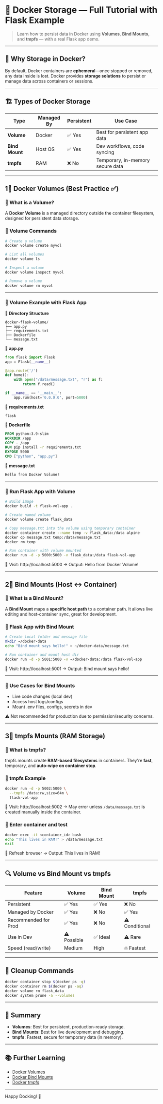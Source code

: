 # 📆 Docker Storage — Full Tutorial with Flask Example

> Learn how to persist data in Docker using **Volumes**, **Bind Mounts**, and **tmpfs** — with a real Flask app demo.

---

## 🧠 Why Storage in Docker?

By default, Docker containers are **ephemeral**—once stopped or removed, any data inside is lost. Docker provides **storage solutions** to persist or manage data across containers or sessions.

---

## 🏗️ Types of Docker Storage

| Type        | Managed By | Persistent | Use Case                           |
|-------------|------------|------------|------------------------------------|
| **Volume**  | Docker     | ✅ Yes     | Best for persistent app data       |
| **Bind Mount** | Host OS | ✅ Yes     | Dev workflows, code syncing        |
| **tmpfs**   | RAM        | ❌ No      | Temporary, in-memory secure data   |

---

## 1⃣ Docker Volumes (Best Practice ✅)

### 🔹 What is a Volume?
A **Docker Volume** is a managed directory outside the container filesystem, designed for persistent data storage.

### 🔹 Volume Commands

```bash
# Create a volume
docker volume create myvol

# List all volumes
docker volume ls

# Inspect a volume
docker volume inspect myvol

# Remove a volume
docker volume rm myvol
```

---

### 🧪 Volume Example with Flask App

**📁 Directory Structure**
```
docker-flask-volume/
├── app.py
├── requirements.txt
├── Dockerfile
└── message.txt
```

**🔸 app.py**
```python
from flask import Flask
app = Flask(__name__)

@app.route('/')
def home():
    with open("/data/message.txt", "r") as f:
        return f.read()

if __name__ == '__main__':
    app.run(host='0.0.0.0', port=5000)
```

**🔸 requirements.txt**
```
flask
```

**🔸 Dockerfile**
```dockerfile
FROM python:3.9-slim
WORKDIR /app
COPY . /app
RUN pip install -r requirements.txt
EXPOSE 5000
CMD ["python", "app.py"]
```

**🔸 message.txt**
```
Hello from Docker Volume!
```

---

### 🚀 Run Flask App with Volume

```bash
# Build image
docker build -t flask-vol-app .

# Create named volume
docker volume create flask_data

# Copy message.txt into the volume using temporary container
docker container create --name temp -v flask_data:/data alpine
docker cp message.txt temp:/data/message.txt
docker rm temp

# Run container with volume mounted
docker run -d -p 5000:5000 -v flask_data:/data flask-vol-app
```

🧪 Visit: http://localhost:5000 → Output: Hello from Docker Volume!

---

## 2⃣ Bind Mounts (Host ↔ Container)

### 🔹 What is a Bind Mount?

A **Bind Mount** maps a **specific host path** to a container path. It allows live editing and host-container sync, great for development.

### 🧪 Flask App with Bind Mount

```bash
# Create local folder and message file
mkdir ~/docker-data
echo "Bind mount says hello!" > ~/docker-data/message.txt

# Run container and mount host dir
docker run -d -p 5001:5000 -v ~/docker-data:/data flask-vol-app
```

🧪 Visit: http://localhost:5001 → Output: Bind mount says hello!

---

### 🔸 Use Cases for Bind Mounts
- Live code changes (local dev)
- Access host logs/configs
- Mount .env files, configs, secrets in dev

⚠️ Not recommended for production due to permission/security concerns.

---

## 3⃣ tmpfs Mounts (RAM Storage)

### 🔹 What is tmpfs?

tmpfs mounts create **RAM-based filesystems** in containers. They're **fast**, temporary, and **auto-wipe on container stop**.

### 🧪 tmpfs Example

```bash
docker run -d -p 5002:5000 \
  --tmpfs /data:rw,size=64m \
  flask-vol-app
```

🧪 Visit: http://localhost:5002 → May error unless `/data/message.txt` is created manually inside the container.

### 🧪 Enter container and test

```bash
docker exec -it <container_id> bash
echo "This lives in RAM!" > /data/message.txt
exit
```

🧪 Refresh browser → Output: This lives in RAM!

---

## 🔍 Volume vs Bind Mount vs tmpfs

| Feature               | Volume        | Bind Mount     | tmpfs        |
|-----------------------|---------------|----------------|--------------|
| Persistent            | ✅ Yes         | ✅ Yes         | ❌ No        |
| Managed by Docker     | ✅ Yes         | ❌ No          | ✅ Yes       |
| Recommended for Prod  | ✅ Yes         | ❌ No          | ⚠️ Conditional|
| Use in Dev            | ⚠️ Possible     | ✅ Ideal        | ⚠️ Rare       |
| Speed (read/write)    | Medium         | High           | 🔥 Fastest   |

---

## 🧼 Cleanup Commands

```bash
docker container stop $(docker ps -q)
docker container rm $(docker ps -aq)
docker volume rm flask_data
docker system prune -a --volumes
```

---

## 📌 Summary

- **Volumes**: Best for persistent, production-ready storage.
- **Bind Mounts**: Best for live development and debugging.
- **tmpfs**: Fastest, secure for temporary data (in memory).

---

## 📚 Further Learning

- [Docker Volumes](https://docs.docker.com/storage/volumes/)
- [Docker Bind Mounts](https://docs.docker.com/storage/bind-mounts/)
- [Docker tmpfs](https://docs.docker.com/storage/tmpfs/)

---

Happy Docking! 🐳